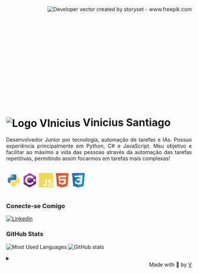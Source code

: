 <img align="right" alt="Developer vector created by storyset - www.freepik.com" height="300" src="https://codiy.com.br/images/LogoRobo.png">

<h1>
    <img align="center" alt="Logo VInicius" width="36px" src="https://images.vexels.com/media/users/3/201138/isolated/preview/143b8e1550deda3eadf5a8c0045cbb0f-robo-de-brinquedo-plano.png">
    <span>Vinicius Santiago</span>
</h1>

<p align="justify">Desenvolvedor Junior por tecnologia, automação de tarefas e IAs. Possuo experiência principalmente em Python, C# e JavaScript. Meu objetivo e facilitar ao máximo a vida das pessoas através da automação das tarefas repetitivas, permitindo assim focarmos em tarefas mais complexas!
</p>
<div style="display: inline_block"><br>
  <img align="center" alt="Python" height="40" width="40" src="https://raw.githubusercontent.com/devicons/devicon/master/icons/python/python-original.svg">
  <img align="center" alt="Csharp" height="40" width="40" src="https://raw.githubusercontent.com/devicons/devicon/master/icons/csharp/csharp-original.svg">
  <img align="center" alt="Js" height="40" width="40" src="https://raw.githubusercontent.com/devicons/devicon/master/icons/javascript/javascript-plain.svg">
  <img align="center" alt="HTML" height="40" width="40" src="https://raw.githubusercontent.com/devicons/devicon/master/icons/html5/html5-original.svg">
  <img align="center" alt="CSS" height="40" width="40" src="https://raw.githubusercontent.com/devicons/devicon/master/icons/css3/css3-original.svg">
</div>
<br>
<!--
[![Preview](https://img.shields.io/badge/Portfolio-000?style=for-the-badge&logo=github&logoColor=FF00F6)](https://elidianaandrade.github.io/)
[![GitHub Page](https://img.shields.io/badge/elidianaandrade.github.io-67136f?style=for-the-badge)](https://elidianaandrade.github.io/)
-->


### Conecte-se Comigo

[![LinkedIn](https://img.shields.io/badge/-LinkedIn-000?style=for-the-badge&logo=linkedin&logoColor=5B9BB6&color:ffc001)](https://www.linkedin.com/in/vinicius-santiago01/)

### GitHub Stats

![Most Used Languages](https://github-readme-stats-git-masterrstaa-rickstaa.vercel.app/api/top-langs/?username=Vine013&line_height=10&card_width=290&layout=compact&hide_title=false&count_private=true&langs_count=5&show_icons=true&title_color=F5B9BB6&hide=html,css,scss&bg_color=000&text_color=5B9BB6B&border_radius=3&border_color=5B9BB6&count_private=true)
![GitHub stats](https://github-readme-stats-git-masterrstaa-rickstaa.vercel.app/api?username=Vine013&hide_title=true&show_icons=true&include_all_commits=false&count_private=true&line_height=25&hide=issues&bg_color=000&title_color=5B9BB66&text_color=5B9BB6&border_radius=3&border_color=5B9BB6&icon_color=5B9BB6&theme=jolly)



<details align="left">
  <summary></summary> 
 
  - GitHub Stats by <a href="https://github.com/anuraghazra/github-readme-stats">anuraghazra</a>
  - Developer vector created by <a href="https://www.freepik.com/vectors/developer">storyset - www.freepik.com</a> (edited by author)

</details>

 <div align="right">Made with 🩵 by <a href="https://github.com/Vine013">V</a></div>
